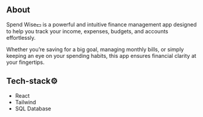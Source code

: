 ## About
<p>Spend Wise💵 is a powerful and intuitive finance management app designed to help you track your income, expenses, budgets, and accounts effortlessly.</p>
<p>Whether you’re saving for a big goal, managing monthly bills, or simply keeping an eye on your spending habits, this app ensures financial clarity at your fingertips.</p>

## Tech-stack⚙️
<ul>
  <li>React</li>
  <li>Tailwind</li>
  <li>SQL Database</li>
</ul>
